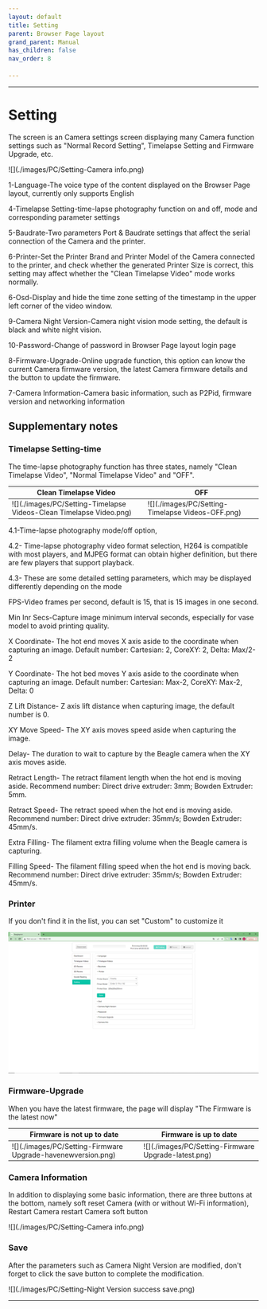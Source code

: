 ```yaml
---
layout: default
title: Setting
parent: Browser Page layout
grand_parent: Manual
has_children: false
nav_order: 8

--- 
```


---

# Setting

The screen is an Camera settings screen displaying many Camera function settings such as "Normal Record Setting", Timelapse Setting and Firmware Upgrade, etc.

![](./images/PC/Setting-Camera info.png)

1-Language-The voice type of the content displayed on the Browser Page layout, currently only supports English

4-Timelapse Setting-time-lapse photography function on and off, mode and corresponding parameter settings

5-Baudrate-Two parameters Port & Baudrate settings that affect the serial connection of the Camera and the printer.

6-Printer-Set the Printer Brand and Printer Model of the Camera connected to the printer, and check whether the generated Printer Size is correct, this setting may affect whether the "Clean Timelapse Video" mode works normally.

6-Osd-Display and hide the time zone setting of the timestamp in the upper left corner of the video window.

9-Camera Night Version-Camera night vision mode setting, the default is black and white night vision.

10-Password-Change of password in Browser Page layout login page

8-Firmware-Upgrade-Online upgrade function, this option can know the current Camera firmware version, the latest Camera firmware details and the button to update the firmware.

7-Camera Information-Camera basic information, such as P2Pid, firmware version and networking information



## Supplementary notes

### Timelapse Setting-time

The time-lapse photography function has three states, namely "Clean Timelapse Video", "Normal Timelapse Video" and "OFF".

|Clean Timelapse Video|OFF| 
|-|-|
|![](./images/PC/Setting-Timelapse Videos-Clean Timelapse Video.png)|![](./images/PC/Setting-Timelapse Videos-OFF.png)|

4.1-Time-lapse photography mode/off option,

4.2- Time-lapse photography video format selection, H264 is compatible with most players, and MJPEG format can obtain higher definition, but there are few players that support playback.

4.3- These are some detailed setting parameters, which may be displayed differently depending on the mode

FPS-Video frames per second, default is 15, that is 15 images in one second.

Min Inr Secs-Capture image minimum interval seconds, especially for vase model to avoid printing quality.

X Coordinate-
The hot end moves X axis aside to the coordinate when capturing an image.
Default number: Cartesian: 2, CoreXY: 2, Delta: Max/2-2

Y Coordinate-
The hot bed moves Y axis aside to the coordinate when capturing an image.
Default number: Cartesian: Max-2, CoreXY: Max-2, Delta: 0

Z Lift Distance-
Z axis lift distance when capturing image, the default number is 0.

XY Move Speed-
The XY axis moves speed aside when capturing the image.

Delay-
The duration to wait to capture by the Beagle camera when the XY axis moves aside.

Retract Length-
The retract filament length when the hot end is moving aside.
Recommend number: Direct drive extruder: 3mm; Bowden Extruder: 5mm.

Retract Speed-
The retract speed when the hot end is moving aside.
Recommend number: Direct drive extruder: 35mm/s; Bowden Extruder: 45mm/s.

Extra Filling-
The filament extra filling volume when the Beagle camera is capturing.

Filling Speed-
The filament filling speed when the hot end is moving back.
Recommend number: Direct drive extruder: 35mm/s; Bowden Extruder: 45mm/s.

### Printer

If you don't find it in the list, you can set "Custom" to customize it

![](./images/PC/Setting-Printer.png)


### Firmware-Upgrade

When you have the latest firmware, the page will display "The Firmware is the latest now"

|Firmware is not up to date|Firmware is up to date|
|-|-|
|![](./images/PC/Setting-Firmware Upgrade-havenewversion.png)|![](./images/PC/Setting-Firmware Upgrade-latest.png)|

### Camera Information

In addition to displaying some basic information, there are three buttons at the bottom, namely soft reset Camera (with or without Wi-Fi information), Restart Camera restart Camera soft button

![](./images/PC/Setting-Camera info.png)

### Save

After the parameters such as Camera Night Version are modified, don't forget to click the save button to complete the modification.

![](./images/PC/Setting-Night Version success save.png)

---